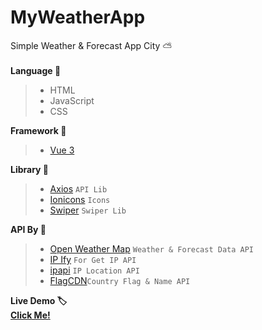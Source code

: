 # MyWeatherApp
Simple Weather & Forecast App City ⛅<br>
<br>
**Language 🧪**
>* HTML
>* JavaScript
>* CSS

**Framework 🔧**
>* <a href="https://vuejs.org/">Vue 3</a>

**Library 📖**
>* <a href="https://axios-http.com/">Axios</a> ```API Lib```
>* <a href="https://ionic.io/ionicons">Ionicons</a> ```Icons```
>* <a href="https://swiperjs.com/">Swiper</a> ```Swiper Lib```

**API By 📌**
>* <a href="https://openweathermap.org/">Open Weather Map</a> ```Weather & Forecast Data API```
>* <a href="https://www.ipify.org/">IP Ify</a> ```For Get IP API```
>* <a href="https://ipapi.co/">ipapi</a> ```IP Location API```
>* <a href="https://flagcdn.com/">FlagCDN</a>```Country Flag & Name API```

**Live Demo 🏷**
<br>
<a href="http://bit.ly/WldnWeatherApp">**Click Me!**</a>


